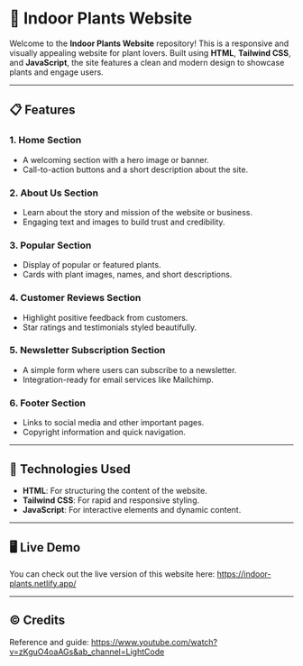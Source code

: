 # 🌱 Indoor Plants Website

Welcome to the **Indoor Plants Website** repository! This is a responsive and visually appealing website for plant lovers. Built using **HTML**, **Tailwind CSS**, and **JavaScript**, the site features a clean and modern design to showcase plants and engage users.

---

## 📋 Features

### 1. **Home Section**
   - A welcoming section with a hero image or banner.
   - Call-to-action buttons and a short description about the site.

### 2. **About Us Section**
   - Learn about the story and mission of the website or business.
   - Engaging text and images to build trust and credibility.

### 3. **Popular Section**
   - Display of popular or featured plants.
   - Cards with plant images, names, and short descriptions.

### 4. **Customer Reviews Section**
   - Highlight positive feedback from customers.
   - Star ratings and testimonials styled beautifully.

### 5. **Newsletter Subscription Section**
   - A simple form where users can subscribe to a newsletter.
   - Integration-ready for email services like Mailchimp.

### 6. **Footer Section**
   - Links to social media and other important pages.
   - Copyright information and quick navigation.

---

## 🚀 Technologies Used

- **HTML**: For structuring the content of the website.
- **Tailwind CSS**: For rapid and responsive styling.
- **JavaScript**: For interactive elements and dynamic content.

---

## 🖥️ Live Demo

You can check out the live version of this website here: https://indoor-plants.netlify.app/

---

## ©️ Credits
Reference and guide: https://www.youtube.com/watch?v=zKguO4oaAGs&ab_channel=LightCode
